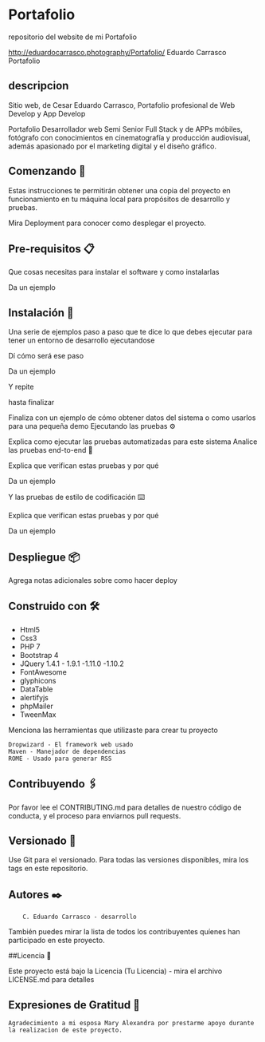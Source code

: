 # Portafolio

repositorio del website de mi Portafolio

http://eduardocarrasco.photography/Portafolio/ Eduardo Carrasco Portafolio

## **descripcion**

Sitio web, de Cesar Eduardo Carrasco, Portafolio profesional de Web Develop y App Develop

Portafolio Desarrollador web Semi Senior Full Stack y de APPs móbiles, fotógrafo con conocimientos en cinematografía y producción audiovisual, además apasionado por el marketing digital y el diseño gráfico.


## Comenzando 🚀

Estas instrucciones te permitirán obtener una copia del proyecto en funcionamiento en tu máquina local para propósitos de desarrollo y pruebas.

Mira Deployment para conocer como desplegar el proyecto.

## Pre-requisitos 📋

Que cosas necesitas para instalar el software y como instalarlas

Da un ejemplo

## Instalación 🔧

Una serie de ejemplos paso a paso que te dice lo que debes ejecutar para tener un entorno de desarrollo ejecutandose

Dí cómo será ese paso

Da un ejemplo

Y repite

hasta finalizar

Finaliza con un ejemplo de cómo obtener datos del sistema o como usarlos para una pequeña demo
Ejecutando las pruebas ⚙️

Explica como ejecutar las pruebas automatizadas para este sistema
Analice las pruebas end-to-end 🔩

Explica que verifican estas pruebas y por qué

Da un ejemplo

Y las pruebas de estilo de codificación ⌨️

Explica que verifican estas pruebas y por qué

Da un ejemplo

## Despliegue 📦

Agrega notas adicionales sobre como hacer deploy

## Construido con 🛠️
- Html5
- Css3
- PHP 7
- Bootstrap 4
- JQuery 1.4.1 - 1.9.1 -1.11.0 -1.10.2
- FontAwesome
- glyphicons
- DataTable
- alertifyjs
- phpMailer
- TweenMax

Menciona las herramientas que utilizaste para crear tu proyecto

    Dropwizard - El framework web usado
    Maven - Manejador de dependencias
    ROME - Usado para generar RSS

## Contribuyendo 🖇️

Por favor lee el CONTRIBUTING.md para detalles de nuestro código de conducta, y el proceso para enviarnos pull requests.


## Versionado 📌

Use Git para el versionado. Para todas las versiones disponibles, mira los tags en este repositorio.

## Autores ✒️
        C. Eduardo Carrasco - desarrollo

También puedes mirar la lista de todos los contribuyentes quíenes han participado en este proyecto.

##Licencia 📄

Este proyecto está bajo la Licencia (Tu Licencia) - mira el archivo LICENSE.md para detalles

## Expresiones de Gratitud 🎁

    Agradecimiento a mi esposa Mary Alexandra por prestarme apoyo durante la realizacion de este proyecto.



